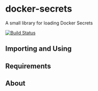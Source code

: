 # docker-secrets
A small library for loading Docker Secrets 

[![Build Status](https://travis-ci.org/Hazz223/docker-secrets.svg?branch=master)](https://travis-ci.org/Hazz223/docker-secrets)

## Importing and Using

## Requirements 

## About
